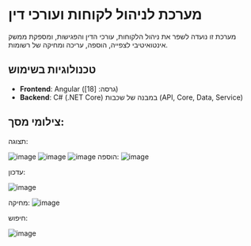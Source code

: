 # מערכת לניהול לקוחות ועורכי דין

מערכת זו נועדה לשפר את ניהול הלקוחות, עורכי הדין והפגישות, ומספקת ממשק אינטואיטיבי לצפייה, הוספה, עריכה ומחיקה של רשומות.

## טכנולוגיות בשימוש
- **Frontend**: Angular (גרסה: [18])
- **Backend**: C# (.NET Core) במבנה של שכבות (API, Core, Data, Service)
## צילומי מסך:
תצוגה:

![image](https://github.com/user-attachments/assets/003ac3bf-33fc-48a0-bfe3-1e2bd206b99d)
![image](https://github.com/user-attachments/assets/4608433b-3b35-48c3-b887-3efcddba5b3d)
![image](https://github.com/user-attachments/assets/b1ee1dcf-86e1-4bb3-a5bd-0622db3eb7aa)
הוספה:
![image](https://github.com/user-attachments/assets/2ebc2822-ab96-4d92-89a3-00b1d128161a)

עדכון:

![image](https://github.com/user-attachments/assets/51ca1b7e-89d8-4df7-9307-bcccec0e08f1)


מחיקה:
![image](https://github.com/user-attachments/assets/0c6b2fa9-ff05-41d0-a7d2-a36c3ee3874b)

חיפוש:


![image](https://github.com/user-attachments/assets/e188700e-ac54-4917-96fe-a61b23d33592)







